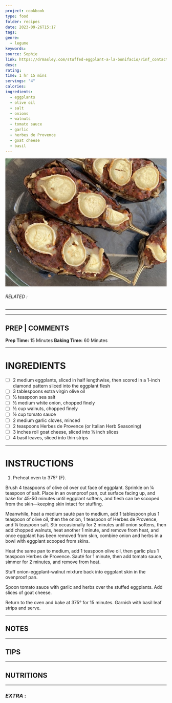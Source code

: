```yaml
---
project: cookbook
type: food
folder: recipes
date: 2023-09-26T15:17
tags: 
genre:
  - legume
keywords: 
source: Sophie
link: https://drmasley.com/stuffed-eggplant-a-la-bonifacio/?inf_contact_key=9f4551fb221f27d727e28f433180ef91cc0558ed5d4c28cbfab114022b1ec50d
desc: 
rating: 
time: 1 hr 15 mins
servings: "4"
calories: 
ingredients:
  - eggplants
  - olive oil
  - salt
  - onions
  - walnuts
  - tomato sauce
  - garlic
  - herbes de Provence
  - goat cheese
  - basil
---
```


![IMAGE](image_389.png)

###### *RELATED* : 
---


---
## PREP | COMMENTS

**Prep Time:** 15 Minutes
**Baking Time:** 60 Minutes

---
# INGREDIENTS

- [ ] 2 medium eggplants, sliced in half lengthwise, then scored in a 1-inch diamond pattern sliced into the eggplant flesh
- [ ] 3 tablespoons extra virgin olive oil
- [ ] ½ teaspoon sea salt
- [ ] ½ medium white onion, chopped finely
- [ ] ½ cup walnuts, chopped finely
- [ ] ½ cup tomato sauce
- [ ] 2 medium garlic cloves, minced
- [ ] 2 teaspoons Herbes de Provence (or Italian Herb Seasoning)
- [ ] 3 inches roll goat cheese, sliced into ¼ inch slices
- [ ] 4 basil leaves, sliced into thin strips

---
# INSTRUCTIONS

1. Preheat oven to 375° (F).

Brush 4 teaspoons of olive oil over cut face of eggplant. Sprinkle on ¼ teaspoon of salt. Place in an ovenproof pan, cut surface facing up, and bake for 45-50 minutes until eggplant softens, and flesh can be scooped from the skin—keeping skin intact for stuffing.

Meanwhile, heat a medium sauté pan to medium, add 1 tablespoon plus 1 teaspoon of olive oil, then the onion, 1 teaspoon of Herbes de Provence, and ¼ teaspoon salt. Stir occasionally for 2 minutes until onion softens, then add chopped walnuts, heat another 1 minute, and remove from heat, and once eggplant has been removed from skin, combine onion and herbs in a bowl with eggplant scooped from skins.

Heat the same pan to medium, add 1 teaspoon olive oil, then garlic plus 1 teaspoon Herbes de Provence. Sauté for 1 minute, then add tomato sauce, simmer for 2 minutes, and remove from heat.

Stuff onion-eggplant-walnut mixture back into eggplant skin in the ovenproof pan.

Spoon tomato sauce with garlic and herbs over the stuffed eggplants. Add slices of goat cheese.

Return to the oven and bake at 375° for 15 minutes. Garnish with basil leaf strips and serve.

---
## NOTES



---
## TIPS



---
## NUTRITIONS



---
### *EXTRA* :



